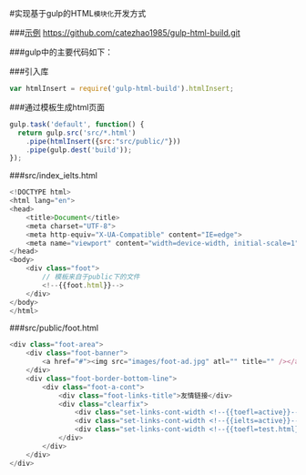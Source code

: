 #实现基于gulp的HTML`模块化`开发方式


###[示例](https://github.com/catezhao1985/gulp-html-build.git "悬停显示")  https://github.com/catezhao1985/gulp-html-build.git


###gulp中的主要代码如下：


###引入库  

```javascript
var htmlInsert = require('gulp-html-build').htmlInsert;  
```

###通过模板生成html页面 

```javascript 
gulp.task('default', function() {
  return gulp.src('src/*.html')
    .pipe(htmlInsert({src:"src/public/"}))    
    .pipe(gulp.dest('build'));
});
```

###src/index_ielts.html

```javascript 
<!DOCTYPE html>
<html lang="en">
<head>
    <title>Document</title>
	<meta charset="UTF-8">
    <meta http-equiv="X-UA-Compatible" content="IE=edge">
    <meta name="viewport" content="width=device-width, initial-scale=1">
</head>
<body>
    <div class="foot">
    	// 模板来自于public下的文件
    	<!--{{foot.html}}-->
    </div>
</body>
</html>
```

###src/public/foot.html

```javascript 
<div class="foot-area">
    <div class="foot-banner">
        <a href="#"><img src="images/foot-ad.jpg" atl="" title="" /></a>
    </div>
    <div class="foot-border-bottom-line">        
        <div class="foot-a-cont">
            <div class="foot-links-title">友情链接</div>
            <div class="clearfix">
                <div class="set-links-cont-width <!--{{toefl=active}}--> <!--{{ielts=aaa}}-->"><a href="#" >雅思考试</a></div>
                <div class="set-links-cont-width <!--{{ielts=active}}-->"><a href="#" >托福培训</a></div>
                <div class="set-links-cont-width <!--{{toefl=test.html}}-->"><a href="#" >牛校网</a></div>
            </div>
        </div>
    </div>
</div>
```
